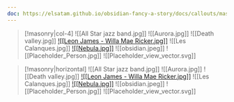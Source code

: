 ```yaml
---
doc: https://elsatam.github.io/obsidian-fancy-a-story/docs/callouts/masonry.html
---
```


> [!masonry|col-4]
> ![[All Star jazz band.jpg]]
> ![[Aurora.jpg]]
> ![[Death valley.jpg]]
> [![[Leon James - Willa Mae Ricker.jpg]]](<Search.md>)
> ![[Les Calanques.jpg]]
> [![[Nebula.jpg]]](unresolved)
> ![[obsidian.jpeg]]
> ![[Placeholder_Person.jpg]]
> ![[Placeholder_view_vector.svg]]


> [!masonry|horizontal]
> ![[All Star jazz band.jpg]]
> ![[Aurora.jpg]]
> ![[Death valley.jpg]]
> [![[Leon James - Willa Mae Ricker.jpg]]](<Search.md>)
> ![[Les Calanques.jpg]]
> [![[Nebula.jpg]]](unresolved)
> ![[obsidian.jpeg]]
> ![[Placeholder_Person.jpg]]
> ![[Placeholder_view_vector.svg]]